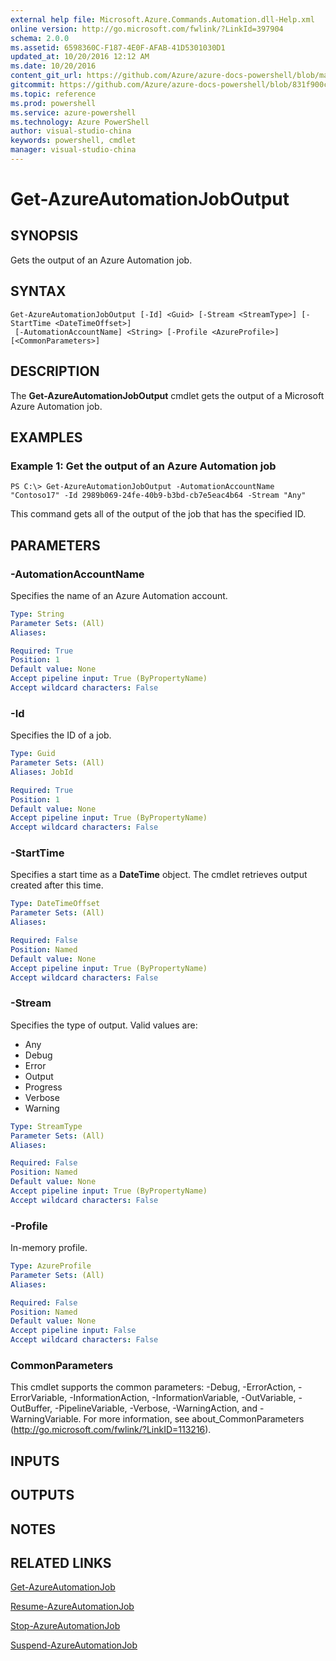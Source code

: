 ```yaml
---
external help file: Microsoft.Azure.Commands.Automation.dll-Help.xml
online version: http://go.microsoft.com/fwlink/?LinkId=397904
schema: 2.0.0
ms.assetid: 6598360C-F187-4E0F-AFAB-41D5301030D1
updated_at: 10/20/2016 12:12 AM
ms.date: 10/20/2016
content_git_url: https://github.com/Azure/azure-docs-powershell/blob/master/azureps-cmdlets-docs/ServiceManagement/Azure.Automation/v0.9.8/Get-AzureAutomationJobOutput.md
gitcommit: https://github.com/Azure/azure-docs-powershell/blob/831f900c1a4babea8fcc8817cfbc25252a1aa872/azureps-cmdlets-docs/ServiceManagement/Azure.Automation/v0.9.8/Get-AzureAutomationJobOutput.md
ms.topic: reference
ms.prod: powershell
ms.service: azure-powershell
ms.technology: Azure PowerShell
author: visual-studio-china
keywords: powershell, cmdlet
manager: visual-studio-china
---
```


# Get-AzureAutomationJobOutput

## SYNOPSIS
Gets the output of an Azure Automation job.

## SYNTAX

```
Get-AzureAutomationJobOutput [-Id] <Guid> [-Stream <StreamType>] [-StartTime <DateTimeOffset>]
 [-AutomationAccountName] <String> [-Profile <AzureProfile>] [<CommonParameters>]
```

## DESCRIPTION
The **Get-AzureAutomationJobOutput** cmdlet gets the output of a Microsoft Azure Automation job.

## EXAMPLES

### Example 1: Get the output of an Azure Automation job
```
PS C:\> Get-AzureAutomationJobOutput -AutomationAccountName "Contoso17" -Id 2989b069-24fe-40b9-b3bd-cb7e5eac4b64 -Stream "Any"
```

This command gets all of the output of the job that has the specified ID.

## PARAMETERS

### -AutomationAccountName
Specifies the name of an Azure Automation account.

```yaml
Type: String
Parameter Sets: (All)
Aliases: 

Required: True
Position: 1
Default value: None
Accept pipeline input: True (ByPropertyName)
Accept wildcard characters: False
```

### -Id
Specifies the ID of a job.

```yaml
Type: Guid
Parameter Sets: (All)
Aliases: JobId

Required: True
Position: 1
Default value: None
Accept pipeline input: True (ByPropertyName)
Accept wildcard characters: False
```

### -StartTime
Specifies a start time as a **DateTime** object.
The cmdlet retrieves output created after this time.

```yaml
Type: DateTimeOffset
Parameter Sets: (All)
Aliases: 

Required: False
Position: Named
Default value: None
Accept pipeline input: True (ByPropertyName)
Accept wildcard characters: False
```

### -Stream
Specifies the type of output.
Valid values are: 

- Any
- Debug
- Error
- Output
- Progress
- Verbose
- Warning

```yaml
Type: StreamType
Parameter Sets: (All)
Aliases: 

Required: False
Position: Named
Default value: None
Accept pipeline input: True (ByPropertyName)
Accept wildcard characters: False
```

### -Profile
In-memory profile.

```yaml
Type: AzureProfile
Parameter Sets: (All)
Aliases: 

Required: False
Position: Named
Default value: None
Accept pipeline input: False
Accept wildcard characters: False
```

### CommonParameters
This cmdlet supports the common parameters: -Debug, -ErrorAction, -ErrorVariable, -InformationAction, -InformationVariable, -OutVariable, -OutBuffer, -PipelineVariable, -Verbose, -WarningAction, and -WarningVariable. For more information, see about_CommonParameters (http://go.microsoft.com/fwlink/?LinkID=113216).

## INPUTS

## OUTPUTS

## NOTES

## RELATED LINKS

[Get-AzureAutomationJob](.\Get-AzureAutomationJob.md)

[Resume-AzureAutomationJob](.\Resume-AzureAutomationJob.md)

[Stop-AzureAutomationJob](.\Stop-AzureAutomationJob.md)

[Suspend-AzureAutomationJob](.\Suspend-AzureAutomationJob.md)


